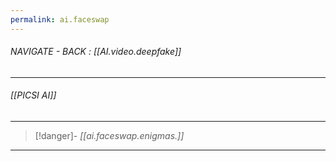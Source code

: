 ```yaml
---
permalink: ai.faceswap
---
```


###### NAVIGATE - BACK : [[AI.video.deepfake]]
-----

###### [[PICSI AI]]



----
>[!danger]- *[[ai.faceswap.enigmas.]]*
-----
